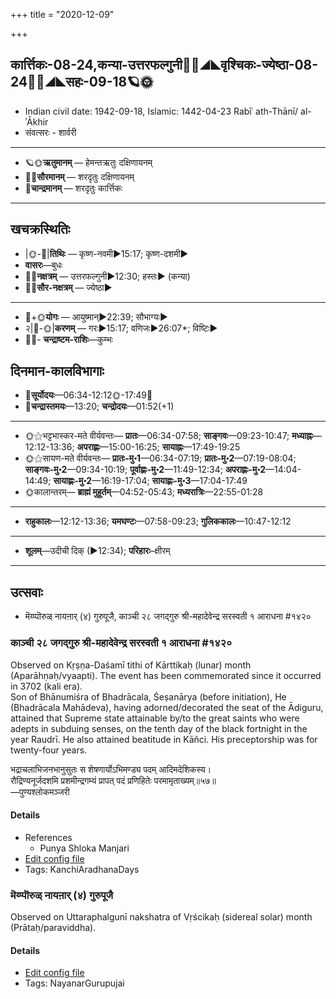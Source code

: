 +++
title = "2020-12-09"

+++
## कार्त्तिकः-08-24,कन्या-उत्तरफल्गुनी🌛🌌◢◣वृश्चिकः-ज्येष्ठा-08-24🌌🌞◢◣सहः-09-18🪐🌞
- Indian civil date: 1942-09-18, Islamic: 1442-04-23 Rabīʿ ath-Thānī/ al-ʾĀkhir
- संवत्सरः - शार्वरी
___________________
- 🪐🌞**ऋतुमानम्** — हेमन्तऋतुः दक्षिणायनम्
- 🌌🌞**सौरमानम्** — शरदृतुः दक्षिणायनम्
- 🌛**चान्द्रमानम्** — शरदृतुः कार्त्तिकः
___________________


## खचक्रस्थितिः
- |🌞-🌛|**तिथिः** — कृष्ण-नवमी►15:17; कृष्ण-दशमी►  
- **वासरः**—बुधः  
- 🌌🌛**नक्षत्रम्** — उत्तरफल्गुनी►12:30; हस्तः► (कन्या)  
- 🌌🌞**सौर-नक्षत्रम्** — ज्येष्ठा►  
___________________
- 🌛+🌞**योगः** — आयुष्मान्►22:39; सौभाग्यः►  
- २|🌛-🌞|**करणम्** — गरः►15:17; वणिजः►26:07*; विष्टिः►  
- 🌌🌛- **चन्द्राष्टम-राशिः**—कुम्भः  


## दिनमान-कालविभागाः
- 🌅**सूर्योदयः**—06:34-12:12🌞️-17:49🌇  
- 🌛**चन्द्रास्तमयः**—13:20; **चन्द्रोदयः**—01:52(+1)  
___________________
- 🌞⚝भट्टभास्कर-मते वीर्यवन्तः— **प्रातः**—06:34-07:58; **साङ्गवः**—09:23-10:47; **मध्याह्नः**—12:12-13:36; **अपराह्णः**—15:00-16:25; **सायाह्नः**—17:49-19:25  
- 🌞⚝सायण-मते वीर्यवन्तः— **प्रातः-मु॰1**—06:34-07:19; **प्रातः-मु॰2**—07:19-08:04; **साङ्गवः-मु॰2**—09:34-10:19; **पूर्वाह्णः-मु॰2**—11:49-12:34; **अपराह्णः-मु॰2**—14:04-14:49; **सायाह्णः-मु॰2**—16:19-17:04; **सायाह्णः-मु॰3**—17:04-17:49  
- 🌞कालान्तरम्— **ब्राह्मं मुहूर्तम्**—04:52-05:43; **मध्यरात्रिः**—22:55-01:28  
___________________
- **राहुकालः**—12:12-13:36; **यमघण्टः**—07:58-09:23; **गुलिककालः**—10:47-12:12  
___________________
- **शूलम्**—उदीची दिक् (►12:34); **परिहारः**–क्षीरम्  
___________________

## उत्सवाः
- मॆय्प्पॊरुळ् नायऩार् (४) गुरुपूजै, काञ्ची २८ जगद्गुरु श्री-महादेवेन्द्र सरस्वती १ आराधना #१४२०
### काञ्ची २८ जगद्गुरु श्री-महादेवेन्द्र सरस्वती १ आराधना #१४२०

Observed on Kṛṣṇa-Daśamī tithi of Kārttikaḥ (lunar) month (Aparāhṇaḥ/vyaapti). The event has been commemorated since it occurred in 3702 (kali era).  
Son of Bhānumiśra of Bhadrācala, Śeṣanārya (before initiation), He (Bhadrācala Mahādeva), having adorned/decorated the seat of the Ādiguru, attained that Supreme state attainable by/to the great saints who were adepts in subduing senses, on the tenth day of the black fortnight in the year Raudrī. He also attained beatitude in Kāñci. His preceptorship was for twenty-four years.

भद्राचलाभिजनभानुसुतः स शेषणार्योऽभिमण्ड्य पदम् आदिमदेशिकस्य।  
रौद्रिण्यनूर्जदशमि प्रशमीन्द्रगम्यं प्रापत् पदं प्रणिहितेः परमामृताख्यम्॥५७॥  
—पुण्यश्लोकमञ्जरी



#### Details
- References
  - Punya Shloka Manjari
- [Edit config file](https://github.com/jyotisham/adyatithi/tree/master/mahApuruSha/kAnchI-maTha/lunar_month/tithi/08/25/kAJcI%2028%20jagadguru%20zrI~mahAdEvEndra%20sarasvatI%201%20ArAdhanA.toml)
- Tags: KanchiAradhanaDays


### मॆय्प्पॊरुळ् नायऩार् (४) गुरुपूजै

Observed on Uttaraphalgunī nakshatra of Vṛścikaḥ (sidereal solar) month (Prātaḥ/paraviddha). 

#### Details
- [Edit config file](https://github.com/jyotisham/adyatithi/tree/master/mahApuruSha/nAyanAr/sidereal_solar_month/nakshatra/08/12/meypporuL%20nAyan2Ar%20%284%29%20gurupUjai.toml)
- Tags: NayanarGurupujai


